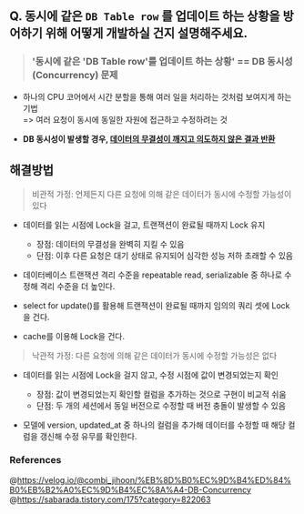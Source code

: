 ## Q. 동시에 같은 `DB Table row` 를 업데이트 하는 상황을 방어하기 위해 어떻게 개발하실 건지 설명해주세요.

> ### '동시에 같은 'DB Table row'를 업데이트 하는 상황' == DB 동시성(Concurrency) 문제
- 하나의 CPU 코어에서 시간 분할을 통해 여러 일을 처리하는 것처럼 보여지게 하는 기법  
    => 여러 요청이 동시에 동일한 자원에 접근하고 수정하려는 것


- **DB 동시성이 발생할 경우, <u>데이터의 무결성이 깨지고 의도하지 않은 결과 반환</u>**

## 해결방법
> 비관적 가정: 언제든지 다른 요청에 의해 같은 데이터가 동시에 수정할 가능성이 있다
- 데이터를 읽는 시점에 Lock을 걸고, 트랜잭션이 완료될 때까지 Lock 유지
    - 장점: 데이터의 무결성을 완벽히 지킬 수 있음
    - 단점: 이후 다른 요청은 대기 상태로 유지되어 심각한 성능 저하 초래할 수 있음
    

- 데이터베이스 트랜잭션 격리 수준을 repeatable read, serializable 중 하나로 수정해 격리 수준을 더 높인다.
- select for update()를 활용해 트랜잭션이 완료될 때까지 임의의 쿼리 셋에 Lock을 건다.
- cache를 이용해 Lock을 건다.

> 낙관적 가정: 다른 요청에 의해 같은 데이터가 동시에 수정할 가능성은 없다
- 데이터를 읽는 시점에 Lock을 걸지 않고, 수정 시점에 값이 변경되었는지 확인
    - 장점: 값이 변경되었는지 확인할 컬럼을 추가하는 것으로 구현이 비교적 쉬움
    - 단점: 두 개의 세션에서 동일 버전으로 수정할 때 버전 충돌이 발생할 수 있음
    

- 모델에 version, updated_at 중 하나의 컬럼을 추가해 데이터를 수정할 때 해당 컬럼을 갱신해 수정 유무를 확인한다.

### References
@https://velog.io/@combi_jihoon/%EB%8D%B0%EC%9D%B4%ED%84%B0%EB%B2%A0%EC%9D%B4%EC%8A%A4-DB-Concurrency  
@https://sabarada.tistory.com/175?category=822063  

